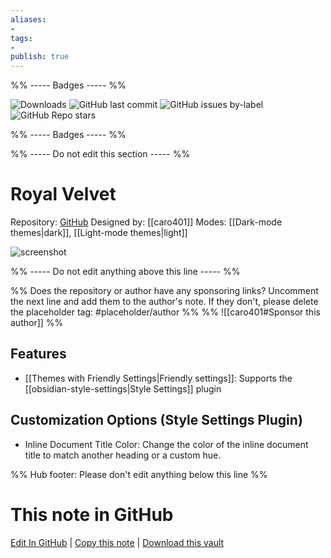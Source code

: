```yaml
---
aliases:
- 
tags: 
- 
publish: true
---
```


%% ----- Badges ----- %%

![Downloads](https://img.shields.io/badge/downloads-61845-573E7A?style=for-the-badge&logo=)
![GitHub last commit](https://img.shields.io/github/last-commit/caro401/royal-velvet?color=573E7A&label=last%20update&logo=github&style=for-the-badge)
![GitHub issues by-label](https://img.shields.io/github/issues/caro401/royal-velvet/help%20wanted?color=573E7A&logo=github&style=for-the-badge) 
![GitHub Repo stars](https://img.shields.io/github/stars/caro401/royal-velvet?color=573E7A&logo=github&style=for-the-badge)

%% ----- Badges ----- %%

%% ----- Do not edit this section ----- %%

# Royal Velvet

Repository: [GitHub](https://github.com/caro401/royal-velvet)
Designed by: [[caro401]]
Modes: [[Dark-mode themes|dark]], [[Light-mode themes|light]]



![screenshot](https://github.com/caro401/royal-velvet/raw/HEAD/royal-velvet.png)

%% ----- Do not edit anything above this line ----- %% 

%% Does the repository or author have any sponsoring links? Uncomment the next line and add them to the author's note. If they don't, please delete the placeholder tag: #placeholder/author %%
%% ![[caro401#Sponsor this author]] %%


## Features

- [[Themes with Friendly Settings|Friendly settings]]: Supports the [[obsidian-style-settings|Style Settings]] plugin

## Customization Options (Style Settings Plugin) 
- Inline Document Title Color: Change the color of the inline document title to match another heading or a custom hue.


%% Hub footer: Please don't edit anything below this line %%

# This note in GitHub

<span class="git-footer">[Edit In GitHub](https://github.dev/obsidian-community/obsidian-hub/blob/main/02%20-%20Community%20Expansions/02.05%20All%20Community%20Expansions/Themes/Royal%20Velvet.md "git-hub-edit-note") | [Copy this note](https://raw.githubusercontent.com/obsidian-community/obsidian-hub/main/02%20-%20Community%20Expansions/02.05%20All%20Community%20Expansions/Themes/Royal%20Velvet.md "git-hub-copy-note") | [Download this vault](https://github.com/obsidian-community/obsidian-hub/archive/refs/heads/main.zip "git-hub-download-vault") </span>
